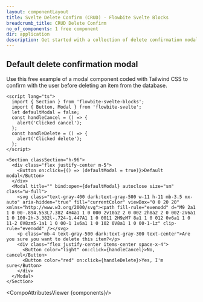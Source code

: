 ```yaml
---
layout: componentLayout
title: Svelte Delete Confirm (CRUD) - Flowbite Svelte Blocks
breadcrumb_title: CRUD Delete Confirm
no_of_components: 1 free component
dir: application
description: Get started with a collection of delete confirmation modal components based on the CRUD layout to make sure the user is ready to remove a selected item.
---
```


<script>
  import { TableProp, TableDefaultRow, CompoAttributesViewer } from '../utils'
  const components = 'Section'
</script>

## Default delete confirmation modal

Use this free example of a modal component coded with Tailwind CSS to confirm with the user before deleting an item from the database.

```svelte example
<script lang="ts">
  import { Section } from 'flowbite-svelte-blocks';
  import { Button, Modal } from 'flowbite-svelte';
  let defaultModal = false;
  const handleCancel = () => {
    alert('Clicked cancel');
  };
  const handleDelete = () => {
    alert('Clicked delete');
  };
</script>

<Section classSection="h-96">
  <div class="flex justify-center m-5">
    <Button on:click={() => (defaultModal = true)}>Default modal</Button>
  </div>
  <Modal title="" bind:open={defaultModal} autoclose size="sm" class="w-full">
    <svg class="text-gray-400 dark:text-gray-500 w-11 h-11 mb-3.5 mx-auto" aria-hidden="true" fill="currentColor" viewBox="0 0 20 20" xmlns="http://www.w3.org/2000/svg"><path fill-rule="evenodd" d="M9 2a1 1 0 00-.894.553L7.382 4H4a1 1 0 000 2v10a2 2 0 002 2h8a2 2 0 002-2V6a1 1 0 100-2h-3.382l-.724-1.447A1 1 0 0011 2H9zM7 8a1 1 0 012 0v6a1 1 0 11-2 0V8zm5-1a1 1 0 00-1 1v6a1 1 0 102 0V8a1 1 0 00-1-1z" clip-rule="evenodd" /></svg>
    <p class="mb-4 text-gray-500 dark:text-gray-300 text-center">Are you sure you want to delete this item?</p>
    <div class="flex justify-center items-center space-x-4">
      <Button color="light" on:click={handleCancel}>No, cancel</Button>
      <Button color="red" on:click={handleDelete}>Yes, I'm sure</Button>
    </div>
  </Modal>
</Section>
```

<CompoAttributesViewer {components}/>